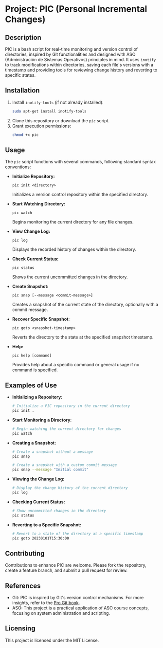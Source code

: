 # Project: PIC (Personal Incremental Changes)

## Description
PIC is a bash script for real-time monitoring and version control of directories, inspired by Git functionalities and designed with ASO (Administración de Sistemas Operativos) principles in mind. It uses `inotify` to track modifications within directories, saving each file's versions with a timestamp and providing tools for reviewing change history and reverting to specific states.

## Installation
1. Install `inotify-tools` (if not already installed):
   ```bash
   sudo apt-get install inotify-tools
   ```
2. Clone this repository or download the `pic` script.
3. Grant execution permissions:
   ```bash
   chmod +x pic
   ```
## Usage
The `pic` script functions with several commands, following standard syntax conventions:

- **Initialize Repository:**
  ```
  pic init <directory>
  ```
  Initializes a version control repository within the specified directory.

- **Start Watching Directory:**
  ```
  pic watch
  ```
  Begins monitoring the current directory for any file changes.

- **View Change Log:**
  ```
  pic log
  ```
  Displays the recorded history of changes within the directory.

- **Check Current Status:**
  ```
  pic status
  ```
  Shows the current uncommitted changes in the directory.

- **Create Snapshot:**
  ```
  pic snap [--message <commit-message>]
  ```
  Creates a snapshot of the current state of the directory, optionally with a commit message.

- **Recover Specific Snapshot:**
  ```
  pic goto <snapshot-timestamp>
  ```
  Reverts the directory to the state at the specified snapshot timestamp.

- **Help:**
  ```
  pic help [command]
  ```
  Provides help about a specific command or general usage if no command is specified.
  
## Examples of Use

- **Initializing a Repository:**
  ```bash
  # Initialize a PIC repository in the current directory
  pic init .
  ```

- **Start Monitoring a Directory:**
  ```bash
  # Begin watching the current directory for changes
  pic watch
  ```

- **Creating a Snapshot:**
  ```bash
  # Create a snapshot without a message
  pic snap

  # Create a snapshot with a custom commit message
  pic snap --message "Initial commit"
  ```

- **Viewing the Change Log:**
  ```bash
  # Display the change history of the current directory
  pic log
  ```

- **Checking Current Status:**
  ```bash
  # Show uncommitted changes in the directory
  pic status
  ```

- **Reverting to a Specific Snapshot:**
  ```bash
  # Revert to a state of the directory at a specific timestamp
  pic goto 20230101T15:30:00
  ```

## Contributing
Contributions to enhance PIC are welcome. Please fork the repository, create a feature branch, and submit a pull request for review.

## References
- Git: PIC is inspired by Git's version control mechanisms. For more insights, refer to the [Pro Git book](https://git-scm.com/book/en/v2).
- ASO: This project is a practical application of ASO course concepts, focusing on system administration and scripting.

## Licensing
This project is licensed under the MIT License.
